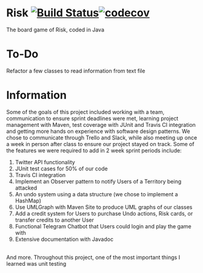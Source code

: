 # Risk [![Build Status](https://travis-ci.com/AMitchell719/Risk.svg?branch=master)](https://travis-ci.com/AMitchell719/Risk)[![codecov](https://codecov.io/gh/AMitchell719/Risk/branch/master/graph/badge.svg)](https://codecov.io/gh/AMitchell719/Risk)

The board game of Risk, coded in Java

# To-Do
Refactor a few classes to read information from text file<br/>

# Information
Some of the goals of this project included working with a team, communication to ensure sprint deadlines were met, learning project management with Maven, test coverage with JUnit and Travis CI integration and getting more hands on experience with software design patterns. We chose to communicate through Trello and Slack, while also meeting up once a week in person after class to ensure our project stayed on track. Some of the features we were required to add in 2 week sprint periods include:

1. Twitter API functionality<br/>
2. JUnit test cases for 50% of our code<br/>
3. Travis CI integration<br/>
4. Implement an Observer pattern to notify Users of a Territory being attacked<br/>
5. An undo system using a data structure (we chose to implement a HashMap)<br/>
6. Use UMLGraph with Maven Site to produce UML graphs of our classes<br/>
7. Add a credit system for Users to purchase Undo actions, Risk cards, or transfer credits to another User<br/>
8. Functional Telegram Chatbot that Users could login and play the game with<br/>
9. Extensive documentation with Javadoc<br/><br/>

And more. Throughout this project, one of the most important things I learned was unit testing
